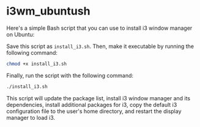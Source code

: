# i3wm_ubuntush
Here's a simple Bash script that you can use to install i3 window manager on Ubuntu:

Save this script as `install_i3.sh`. Then, make it executable by running the following command:

```bash
chmod +x install_i3.sh
```

Finally, run the script with the following command:

```bash
./install_i3.sh
```

This script will update the package list, install i3 window manager and its dependencies, install additional packages for i3, copy the default i3 configuration file to the user's home directory, and restart the display manager to load i3.
